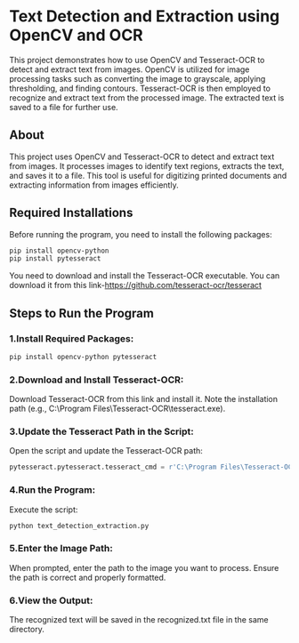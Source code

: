 # Text Detection and Extraction using OpenCV and OCR

This project demonstrates how to use OpenCV and Tesseract-OCR to detect and extract text from images. OpenCV is utilized for image processing tasks such as converting the image to grayscale, applying thresholding, and finding contours. Tesseract-OCR is then employed to recognize and extract text from the processed image. The extracted text is saved to a file for further use.

## About

This project uses OpenCV and Tesseract-OCR to detect and extract text from images. It processes images to identify text regions, extracts the text, and saves it to a file. This tool is useful for digitizing printed documents and extracting information from images efficiently.

## Required Installations

Before running the program, you need to install the following packages:

```sh
pip install opencv-python
pip install pytesseract
```
You need to download and install the Tesseract-OCR executable. You can download it from this link-https://github.com/tesseract-ocr/tesseract

## Steps to Run the Program

### 1.Install Required Packages:
```sh
pip install opencv-python pytesseract
```

### 2.Download and Install Tesseract-OCR:

Download Tesseract-OCR from this link and install it. Note the installation path (e.g., C:\Program Files\Tesseract-OCR\tesseract.exe).

### 3.Update the Tesseract Path in the Script:

Open the script and update the Tesseract-OCR path:
```python
pytesseract.pytesseract.tesseract_cmd = r'C:\Program Files\Tesseract-OCR\tesseract.exe'
```

### 4.Run the Program:

Execute the script:
```sh
python text_detection_extraction.py
```

### 5.Enter the Image Path:

When prompted, enter the path to the image you want to process. Ensure the path is correct and properly formatted.

### 6.View the Output:

The recognized text will be saved in the recognized.txt file in the same directory.
